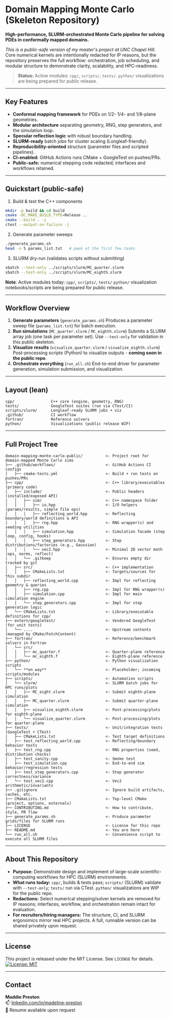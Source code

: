 # Domain Mapping Monte Carlo (Skeleton Repository)


**High-performance, SLURM-orchestrated Monte Carlo pipeline for solving PDEs in conformally mapped domains.**

*This is a public-safe version of my master's project at UNC Chapel Hill.* Core numerical kernels are intentionally redacted for IP reasons, but the repository preserves the full workflow: orchestration, job scheduling, and modular structure to demonstrate clarity, scalability, and HPC-readiness.

> **Status:** Active modules: `cpp/`, `scripts/`, `tests/`. `python/` visualizations are being prepared for public release.

---

## Key Features

- **Conformal mapping framework** for PDEs on 1/2- 1/4- and 1/8-plane geometries.
- **Modular architecture** separating geometry, RNG, step generators, and the simulation loop.
- **Specular reflection logic** with robust boundary handling.
- **SLURM-ready** batch jobs for cluster scaling (Longleaf-friendly).
- **Reproducibility-oriented** structure (parameter files and scripted pipelines).
- **CI-enabled:** GitHub Actions runs CMake + GoogleTest on pushes/PRs.
- **Public-safe:** numerical stepping code redacted; interfaces and workflows retained.

---

## Quickstart (public-safe)

1. Build & test the C++ components
```bash
mkdir -p build && cd build
cmake -DC_MAKE_BUILD_TYPE=Release ..
cmake --build . -j
ctest --output-on-failure -j
```

2. Generate parameter sweeps
```bash
./generate_params.sh
head -n 5 params_list.txt   # peek at the first few tasks
```

3. SLURM dry-run (validates scripts without submitting)
```bash
sbatch --test-only ../scripts/slurm/MC_quarter.slurm
sbatch --test-only ../scripts/slurm/MC_eighth.slurm
```

**Note**: Active modules today: `cpp/`, `scripts/`, `tests/`
`python/` visualization notebooks/scripts are being prepared for public release. 

---

## Workflow Overview

1. **Generate parameters** (```generate_params.sh```)
    Produces a parameter sweep file (```params_list.txt```) for batch execution.
2. **Run simulations** (```MC_quarter.slurm``` / ```MC_eighth.slurm```)
    Submits a SLURM array job (one task per parameter set). Use ```--test-only``` for validation in this public skeleton.
3. **Visualize results** (```visualize_quarter.slurm``` / ```visualize_eighth.slurm```)
    Post-processing scripts (Python) to visualize outputs - **coming soon in the public repo**.
4. **Orchestrate everything** (```run_all.sh```)
    End-to-end driver for parameter generation, simulation submission, and visualization.

---

## Layout (lean)

```text
cpp/                C++ core (engine, geometry, RNG)
tests/              GoogleTest suites (run via CTest/CI)
scripts/slurm/      Longleaf-ready SLURM jobs + viz
.github/            CI workflow
fortran/            Reference solvers
python/             Visualizations (public release WIP)
```

---

## Full Project Tree

```text
domain-mapping-monte-carlo-public/          <- Project root for domain-mapped Monte Carlo sims
├── .github/workflows/                      <- GitHub Actions CI configs
│   ├── cmake-tests.yml                     <- Build + run tests on pushes/PRs
├── cpp/                                    <- C++ library/executables (primary code)
│   ├── include/                            <- Public headers (installed/exposed API)
│   │   ├── sim/                            <- C++ namespace folder
│   │   │   ├── io.hpp                      <- I/O helpers (params/results, simple file ops)
│   │   │   ├── reflecting_world.hpp        <- Reflecting boundary/world definitions & API
│   │   │   ├── rng.hpp                     <- RNG wrapper(s) and seeding utilities
│   │   │   ├── simulation.hpp              <- Simulation facade (step loop, config, hooks)
│   │   │   ├── step_generators.hpp         <- Step distributions/factories (e.g., Gaussian)
│   │   │   └── vec2.hpp                    <- Minimal 2D vector math (ops, norms, reflect)
│   │   └── .gitkeep                        <- Ensures empty dir tracked by git
│   ├── src/                                <- C++ implementation
│   │   ├── CMakeLists.txt                  <- Targets/sources for this subdir
│   │   ├── reflecting_world.cpp            <- Impl for reflecting geometry & queries
│   │   ├── rng.cpp                         <- Impl for RNG wrapper(s)
│   │   ├── simulation.cpp                  <- Impl for main simulation engine
│   │   └── step_generators.cpp             <- Impl for step generation logic
│   └── CMakeLists.txt                      <- Library/executable definitions for cpp/
├── extern/googletest/                      <- Vendored GoogleTest (for unit tests)
│   └── ....                                <- Upstream contents (managed by CMake/FetchContent)
├── fortran/                                <- Reference/benchmark solvers in Fortran
│   └── src/
│   │   ├── mc_quarter.f                    <- Quarter-plane reference
│   │   └── mc_eighth.f                     <- Eighth-plane reference
├── python/                                 <- Python visualization scripts
│   └── **on way**                          <- Placeholder; incoming scripts/modules
├── scripts/                                <- Automation scripts
│   └── slurm/                              <- SLURM batch jobs for HPC runs/plots
│   │   ├── MC_eight.slurm                  <- Submit eighth-plane simulation
│   │   ├── MC_quarter.slurm                <- Submit quarter-plane simulation
│   │   ├── visualize_eighth.slurm          <- Post-processing/plots for eighth-plane
│   │   └── visualize_quarter.slurm         <- Post-processing/plots for quarter-plane
├── tests/                                  <- Unit/integration tests (GoogleTest + CTest)
│   ├── CMakeLists.txt                      <- Test target definitions
│   ├── test_reflecting_world.cpp           <- Reflecting/boundary behavior tests
│   ├── test_rng.cpp                        <- RNG properties (seed, distribution checks)
│   ├── test_sanity.cpp                     <- Smoke test
│   ├── test_simulation.cpp                 <- End-to-end sim behavior/regression tests
│   ├── test_step_generators.cpp            <- Step generator correctness/variance
│   └── test_vec2.cpp                       <- Vec2 arithmetic/invariants
├── .gitignore                              <- Ignore build artifacts, caches, etc.
├── CMakeLists.txt                          <- Top-level CMake (project, options, externals)
├── CONTRIBUTING.md                         <- How to contribute, style, PR flow
├── generate_params.sh                      <- Produce parameter grids/files for SLURM runs
├── LICENSE                                 <- License for this repo
├── README.md                               <- You are here
└── run_all.sh                              <- Convenience script to execute all SLURM files
```

---

## About This Repository

- **Purpose:** Demonstrate design and implement of large-scale scientific-computing workflows for HPC (SLURM) environments.
- **What runs today:** `cpp/`, builds & tests pass; `scripts/` (SLURM) validate with `--test-only`; `tests/` run via CTest. `python/` visualizations are WIP for the public repo.
- **Redactions:** Select numerical stepping/solver kernels are removed for IP reasons; interfaces, workflow, and orchestration remain intact for evaluation.
- **For recruiters/hiring managers:** The structure, CI, and SLURM ergonomics mirror real HPC projects. A full, runnable version can be shared privately upon request.

---

## License

This project is released under the MIT License. See `LICENSE` for details.
[![License: MIT](https://img.shields.io/badge/License-MIT-lightgrey.svg)](LICENSE)

---

## Contact

**Maddie Preston**  
📫 [linkedin.com/in/madeline-preston](https://www.linkedin.com/in/madeline-preston)  
📄 Resume available upon request
